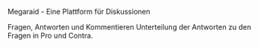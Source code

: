 Megaraid - Eine Plattform für Diskussionen

Fragen, Antworten und Kommentieren
Unterteilung der Antworten zu den Fragen in Pro und Contra.


